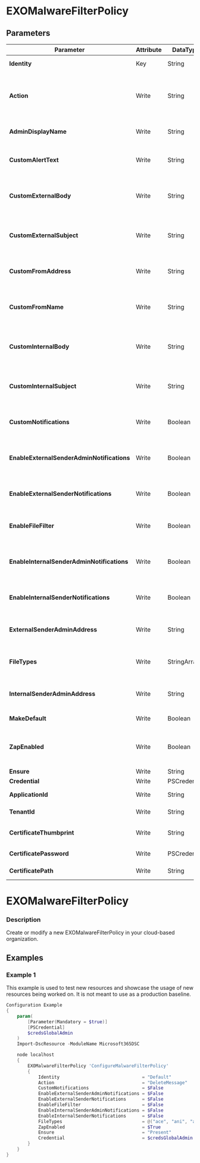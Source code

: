 ﻿# EXOMalwareFilterPolicy

## Parameters

| Parameter | Attribute | DataType | Description | Allowed Values |
| --- | --- | --- | --- | --- |
| **Identity** | Key | String | The Identity parameter specifies the MalwareFilterPolicy you want to modify. ||
| **Action** | Write | String | The Action parameter specifies the action to take when malware is detected in a message. Possible values are DeleteMessage,DeleteAttachmentAndUseDefaultAlert and DeleteAttachmentAndUseCustomAlert. The default value is DeleteMessage. |DeleteMessage, DeleteAttachmentAndUseDefaultAlert, DeleteAttachmentAndUseCustomAlert|
| **AdminDisplayName** | Write | String | The AdminDisplayName parameter specifies a description for the policy. If the value contains spaces, enclose the value in quotation marks. ||
| **CustomAlertText** | Write | String | The CustomAlertText parameter specifies the custom text to use in the replacement attachment named Malware Alert Text.txt. If the value contains spaces, enclose the value in quotation marks. ||
| **CustomExternalBody** | Write | String | The CustomExternalBody parameter specifies the body of the custom notification message for malware detections in messages from external senders. If the value contains spaces, enclose the value in quotation marks. ||
| **CustomExternalSubject** | Write | String | The CustomExternalSubject parameter specifies the subject of the custom notification message for malware detections in messages from external senders. If the value contains spaces, enclose the value in quotation marks. ||
| **CustomFromAddress** | Write | String | The CustomFromAddress parameter specifies the From address of the custom notification message for malware detections in messages from internal or external senders. ||
| **CustomFromName** | Write | String | The CustomFromName parameter specifies the From name of the custom notification message for malware detections in messages from internal or external senders. If the value contains spaces, enclose the value in quotation marks. ||
| **CustomInternalBody** | Write | String | The CustomInternalBody parameter specifies the body of the custom notification message for malware detections in messages from internal senders. If the value contains spaces, enclose the value in quotation marks. ||
| **CustomInternalSubject** | Write | String | The CustomInternalSubject parameter specifies the subject of the custom notification message for malware detections in messages from internal senders. If the value contains spaces, enclose the value in quotation marks. ||
| **CustomNotifications** | Write | Boolean | The CustomNotifications parameter enables or disables custom notification messages for malware detections in messages from internal or external senders. Valid values are: $true, $false. ||
| **EnableExternalSenderAdminNotifications** | Write | Boolean | The EnableExternalSenderAdminNotifications parameter enables or disables sending malware detection notification messages to an administrator for messages from external senders. Valid values are: $true, $false. ||
| **EnableExternalSenderNotifications** | Write | Boolean | The EnableExternalSenderNotifications parameter enables or disables notification messages for malware detections in messages from external senders. Valid values are: $true, $false. ||
| **EnableFileFilter** | Write | Boolean | The EnableFileFilter parameter enables or disables common attachment blocking - also known as the Common Attachment Types Filter.Valid values are: $true, $false. ||
| **EnableInternalSenderAdminNotifications** | Write | Boolean | The EnableInternalSenderAdminNotifications parameter enables or disables sending malware detection notification messages to an administrator for messages from internal senders. Valid values are: $true, $false. ||
| **EnableInternalSenderNotifications** | Write | Boolean | The EnableInternalSenderNotifications parameter enables or disables notification messages for malware detections in messages from internal senders. Valid values are: $true, $false. ||
| **ExternalSenderAdminAddress** | Write | String | The ExternalSenderAdminAddress parameter specifies the email address of the administrator who will receive notification messages for malware detections in messages from external senders. ||
| **FileTypes** | Write | StringArray[] | The FileTypes parameter specifies the file types that are automatically blocked by common attachment blocking (also known as the Common Attachment Types Filter), regardless of content. ||
| **InternalSenderAdminAddress** | Write | String | The InternalSenderAdminAddress parameter specifies the email address of the administrator who will receive notification messages for malware detections in messages from internal senders. ||
| **MakeDefault** | Write | Boolean | MakeDefault makes this malware filter policy the default policy. Valid values are: $true, $false. ||
| **ZapEnabled** | Write | Boolean | The ZapEnabled parameter enables or disables zero-hour auto purge (ZAP) for malware. ZAP detects malware in unread messages that have already been delivered to the user's Inbox. Valid values are: $true, $false. ||
| **Ensure** | Write | String | Specifies if this MalwareFilterPolicy should exist. |Present, Absent|
| **Credential** | Write | PSCredential | Credentials of the Exchange Global Admin ||
| **ApplicationId** | Write | String | Id of the Azure Active Directory application to authenticate with. ||
| **TenantId** | Write | String | Id of the Azure Active Directory tenant used for authentication. ||
| **CertificateThumbprint** | Write | String | Thumbprint of the Azure Active Directory application's authentication certificate to use for authentication. ||
| **CertificatePassword** | Write | PSCredential | Username can be made up to anything but password will be used for CertificatePassword ||
| **CertificatePath** | Write | String | Path to certificate used in service principal usually a PFX file. ||

# EXOMalwareFilterPolicy

### Description

Create or modify a new EXOMalwareFilterPolicy in your cloud-based organization.

## Examples

### Example 1

This example is used to test new resources and showcase the usage of new resources being worked on.
It is not meant to use as a production baseline.

```powershell
Configuration Example
{
    param(
        [Parameter(Mandatory = $true)]
        [PSCredential]
        $credsGlobalAdmin
    )
    Import-DscResource -ModuleName Microsoft365DSC

    node localhost
    {
        EXOMalwareFilterPolicy 'ConfigureMalwareFilterPolicy'
        {
            Identity                               = "Default"
            Action                                 = "DeleteMessage"
            CustomNotifications                    = $False
            EnableExternalSenderAdminNotifications = $False
            EnableExternalSenderNotifications      = $False
            EnableFileFilter                       = $False
            EnableInternalSenderAdminNotifications = $False
            EnableInternalSenderNotifications      = $False
            FileTypes                              = @("ace", "ani", "app", "cab", "docm", "exe", "iso", "jar", "jnlp", "reg", "scr", "vbe", "vbs")
            ZapEnabled                             = $True
            Ensure                                 = "Present"
            Credential                             = $credsGlobalAdmin
        }
    }
}
```

